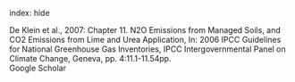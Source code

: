 index: hide

<div class="Citation">

  <div class="Citation-body">
    <div class="Citation-text">De Klein et al., 2007: Chapter 11. N2O Emissions from Managed Soils, and CO2 Emissions from Lime and Urea Application, In: <span class="Article-bookTitle">2006 IPCC Guidelines for National Greenhouse Gas Inventories, </span>IPCC Intergovernmental Panel on Climate Change, Geneva, pp. 4:11.1-11.54pp.</div>
    <div class="Citation-links">
      <div class="CitationLink" data-href="https://scholar.google.com/scholar?q=Chapter+11.+N2O+Emissions+from+Managed+Soils%2C+and+CO2+Emissions+from+Lime+and+Urea+Application">
        <div class="CitationLink-icon CitationLink-Scholar"></div>
        <div class="CitationLink-text">Google Scholar</div>
      </div>
    </div>
  </div>
</div>


<div class="Citation-copy">

</div>